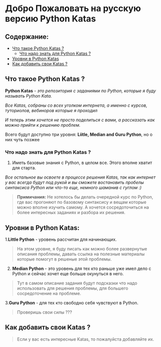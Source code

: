 # Добро Пожаловать на русскую версию Python Katas

## Cодержание:

- [Что такое Python Katas ?](#Что-такое-Python-Katas-?)
  - [Что надо знать для Python Katas ?](#Что-надо-знать-для-Python-Katas-?)
- [Уровни в Python Katas](#Уровни-в-Python-Katas)
- [Как добавить свои Katas ?](#Как-добавить-свои-Katas-?)


## Что такое Python Katas ?

__Python Katas__ - _это репозитория с заданиями по Python, которые я буду называть Python Kata._

_Все Katas, собраны со всех уголком интернета, а именно с курсов, туториолов, вебиноров которые я проходил_

_И теперь этим хочется не просто поделиться с вами, а рассказать как можно прийти к решению проблем._

Всего будут доступно три уровня: __Liitle, Median and Guru Python__, но о них чуть позжее

### Что надо знать для Python Katas ?

1. Иметь базовые знания с Python, в целом все. Этого вполне хватит для старта.

_Все остальное вы освоете в процессе решения Katas, так как интернет у вас всегда будут под рукой и вы сможете востановить пробелы синтаксиса Python или что-то еще, немного шаманив с гуглом :)_

> __Примичания:__ Не хотелось бы делать очередной курс по Python, где вас прогоняют по базовому синтаксису и вещам которые можно вполне изучить самому. А хочется сосредоточиться на более интересных заданиях и разбора их решения.

## Уровни в Python Katas:

1.__Little Python__ - уровень рассчитан для начинающих.

> На этом уровне, я буду писать как можно более развернутые описания проблемы, давать ссылка на полезные материалы которые помогут в решеные этой проблемы.

2. __Median Python__ - это уровень для тех кто раньше уже имел дело с Python и сейчас хочет еще больше окунуться в него.

> Тут в самом описание задания будут подсказки что надо использовать для решения проблемы, для большего сосредоточение на проблеме.

3.__Guru Python__ - для тех кто свободно себя чувствуют в Python.

> Проверишь свои силы ???

## Как добавить свои Katas ?

> Если у вас есть интересные Katas, то пожалуйста добавляйте их.
